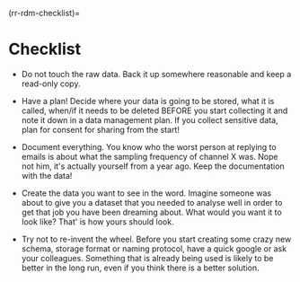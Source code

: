 (rr-rdm-checklist)=
# Checklist

<!-- This is a different style than the other chapters, but I really love what Alex provided so I just kept it. -->

- Do not touch the raw data. 
Back it up somewhere reasonable and keep a read-only copy.

- Have a plan! 
Decide where your data is going to be stored, what it is called, when/if it needs to be deleted BEFORE you start collecting it and note it down in a data management plan. 
If you collect sensitive data, plan for consent for sharing from the start!

- Document everything. 
You know who the worst person at replying to emails is about what the sampling frequency of channel X was. 
Nope not him, it's actually yourself from a year ago. 
Keep the documentation with the data!

- Create the data you want to see in the word. 
Imagine someone was about to give you a dataset that you needed to analyse well in order to get that job you have been dreaming about. 
What would you want it to look like? That' is how yours should look.

- Try not to re-invent the wheel. 
Before you start creating some crazy new schema, storage format or naming protocol, have a quick google or ask your colleagues. 
Something that is already being used is likely to be better in the long run, even if you think there is a better solution.